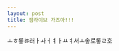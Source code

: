 ```yaml
---
layout: post
title: 잼라이브 가즈아!!!
---
```


ㅗㅎ롷ㅀ러ㅏㅘㅓㅕㅏㅛㅕ서ㅗ솧로롷ㄹ호
<script>
    <alert>123</alert>
</script>